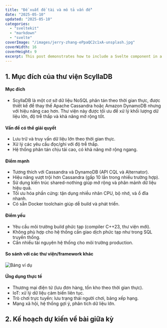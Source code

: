 ```yaml
---
title: "Đề xuất đề tài và mô tả vấn đề"
date: "2025-05-10"
updated: "2025-05-10"
categories:
  - "sveltekit"
  - "markdown"
  - "svelte"
coverImage: "/images/jerry-zhang-ePpaQC2c1xA-unsplash.jpg"
coverWidth: 16
coverHeight: 9
excerpt: This post demonstrates how to include a Svelte component in a Markdown post.
---
```

## 1. Mục đích của thư viện ScyllaDB
#### Mục đích
- ScyllaDB là một cơ sở dữ liệu NoSQL phân tán theo thời gian thực, được thiết kế để thay thế Apache Cassandra hoặc Amazon DynamoDB nhưng với hiệu năng cao hơn. Thư viện này được tối ưu để xử lý khối lượng dữ liệu lớn, độ trễ thấp và khả năng mở rộng tốt.

#### Vấn đề có thể giải quyết
- Lưu trữ và truy vấn dữ liệu lớn theo thời gian thực.
- Xử lý các yêu cầu đọc/ghi với độ trễ thấp.
- Hệ thống phân tán chịu tải cao, có khả năng mở rộng ngang.

#### Điểm mạnh
- Tương thích với Cassandra và DynamoDB (API CQL và Alternator).
- Hiệu năng vượt trội hơn Cassandra (gấp 10 lần trong nhiều trường hợp).
- Sử dụng kiến trúc shared-nothing giúp mở rộng và phân mảnh dữ liệu hiệu quả.
- Tối ưu hóa phần cứng: tận dụng nhiều nhân CPU, bộ nhớ, và ổ đĩa nhanh.
- Có sẵn Docker toolchain giúp dễ build và phát triển.

#### Điểm yếu
- Yêu cầu môi trường build phức tạp (compiler C++23, thư viện mới).
- Không phù hợp cho hệ thống cần giao dịch phức tạp như trong SQL truyền thống.
- Cần nhiều tài nguyên hệ thống cho môi trường production.

#### So sánh với các thư viện/framework khác
![Bảng ví dụ](/images/bang4.png)

#### Ứng dụng thực tế
- Thương mại điện tử (lưu đơn hàng, tồn kho theo thời gian thực).
- IoT: xử lý dữ liệu cảm biến liên tục.
- Trò chơi trực tuyến: lưu trạng thái người chơi, bảng xếp hạng.
- Mạng xã hội, hệ thống gợi ý, phân tích dữ liệu lớn.

## 2. Kế hoạch dự kiến về bài giữa kỳ
